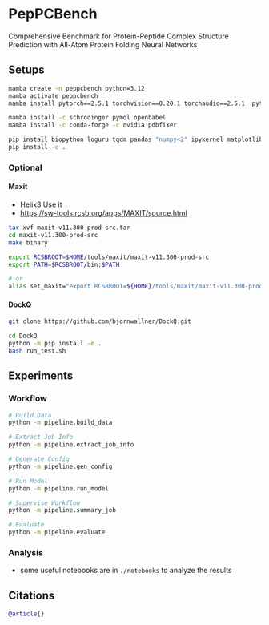 # PepPCBench

Comprehensive Benchmark for Protein-Peptide Complex Structure Prediction with All-Atom Protein Folding Neural Networks

## Setups

```bash
mamba create -n peppcbench python=3.12
mamba activate peppcbench
mamba install pytorch==2.5.1 torchvision==0.20.1 torchaudio==2.5.1  pytorch-cuda=11.8 -c pytorch -c nvidia

mamba install -c schrodinger pymol openbabel
mamba install -c conda-forge -c nvidia pdbfixer

pip install biopython loguru tqdm pandas "numpy<2" ipykernel matplotlib seaborn fire pdb-tools gemmi gpustat absl-py
pip install -e .
```

### Optional

#### Maxit

- Helix3 Use it
- <https://sw-tools.rcsb.org/apps/MAXIT/source.html>

```bash
tar xvf maxit-v11.300-prod-src.tar
cd maxit-v11.300-prod-src
make binary

export RCSBROOT=$HOME/tools/maxit/maxit-v11.300-prod-src
export PATH=$RCSBROOT/bin:$PATH

# or
alias set_maxit="export RCSBROOT=${HOME}/tools/maxit/maxit-v11.300-prod-src && export PATH=${RCSBROOT}/bin:${PATH}"
```

#### DockQ

```bash
git clone https://github.com/bjornwallner/DockQ.git

cd DockQ
python -m pip install -e .
bash run_test.sh
```

## Experiments

### Workflow

```bash
# Build Data
python -m pipeline.build_data

# Extract Job Info
python -m pipeline.extract_job_info

# Generate Config
python -m pipeline.gen_config

# Run Model
python -m pipeline.run_model

# Supervise Workflow
python -m pipeline.summary_job

# Evaluate
python -m pipeline.evaluate
```

### Analysis

- some useful notebooks are in `./notebooks` to analyze the results

## Citations

```bibtex
@article{}
```
